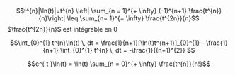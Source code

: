 $$t^{n}|\ln(t)|=t^{n} \left| \sum_{n = 1}^{+ \infty} (-1)^{n+1} \frac{t^{n}}{n}\right| \leq \sum_{n= 1}^{+ \infty} \frac{t^{2n}}{n}$$
$\frac{t^{2n}}{n}$ est intégrable en $0$ 

$$\int_{0}^{1} t^{n}\ln(t) \, dt = \frac{1}{n+1}[\ln(t)t^{n+1}]_{0}^{1} - \frac{1}{n+1} \int_{0}^{1} t^{n} \, dt = -\frac{1}{(n+1)^{2}} $$

$$e^{ t }\ln(t) = \ln(t) \sum_{n = 0}^{+ \infty} \frac{t^{n}}{n!}$$
$$$$